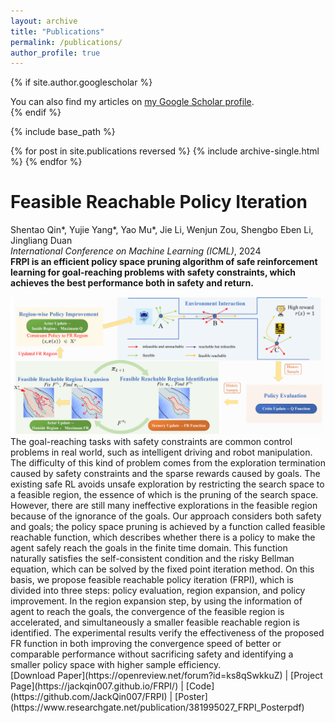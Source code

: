 ```yaml
---
layout: archive
title: "Publications"
permalink: /publications/
author_profile: true
---
```


{% if site.author.googlescholar %}
  <div class="wordwrap">You can also find my articles on <a href="{{site.author.googlescholar}}">my Google Scholar profile</a>.</div>
{% endif %}

{% include base_path %}

{% for post in site.publications reversed %}
  {% include archive-single.html %}
{% endfor %}

# Feasible Reachable Policy Iteration
Shentao Qin\*, Yujie Yang\*, Yao Mu\*, Jie Li, Wenjun Zou, Shengbo Eben Li, Jingliang Duan\
*International Conference on Machine Learning (ICML)*, 2024\
**FRPI is an efficient policy space pruning algorithm of safe reinforcement learning for goal-reaching problems with safety constraints, which achieves the best performance both in safety and return.** 
<div style="text-align: center;">
  <img src="../images/FRPI_framework.png" alt="FRPI Framework">
</div>The goal-reaching tasks with safety constraints are common control problems in real world, such as intelligent driving and robot manipulation. The difficulty of this kind of problem comes from the exploration termination caused by safety constraints and the sparse rewards caused by goals. The existing safe RL avoids unsafe exploration by restricting the search space to a feasible region, the essence of which is the pruning of the search space. However, there are still many ineffective explorations in the feasible region because of the ignorance of the goals. Our approach considers both safety and goals; the policy space pruning is achieved by a function called feasible reachable function, which describes whether there is a policy to make the agent safely reach the goals in the finite time domain. This function naturally satisfies the self-consistent condition and the risky Bellman equation, which can be solved by the fixed point iteration method. On this basis, we propose feasible reachable policy iteration (FRPI), which is divided into three steps: policy evaluation, region expansion, and policy improvement. In the region expansion step, by using the information of agent to reach the goals, the convergence of the feasible region is accelerated, and simultaneously a smaller feasible reachable region is identified. The experimental results verify the effectiveness of the proposed FR function in both improving the convergence speed of better or comparable performance without sacrificing safety and identifying a smaller policy space with higher sample efficiency.<br>
[Download Paper](https://openreview.net/forum?id=ks8qSwkkuZ) |
[Project Page](https://jackqin007.github.io/FRPI/) |
[Code](https://github.com/JackQin007/FRPI) |
[Poster](https://www.researchgate.net/publication/381995027_FRPI_Posterpdf)
